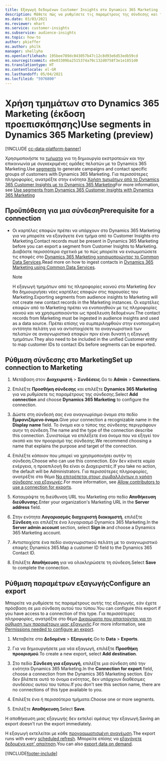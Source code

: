 ```yaml
---
title: Εξαγωγή δεδομένων Customer Insights στο Dynamics 365 Marketing
description: Μάθετε πώς να ρυθμίσετε τις παραμέτρους της σύνδεσης και της εξαγωγής στο Dynamics 365 Marketing.
ms.date: 03/03/2021
ms.reviewer: mhart
ms.service: customer-insights
ms.subservice: audience-insights
ms.topic: how-to
author: pkieffer
ms.author: philk
manager: shellyha
ms.openlocfilehash: 195bee789dc043057b47c12c8d93e6d53edb59cd
ms.sourcegitcommit: e8e03309ba2515374a70c132d0758f3e1e1851d0
ms.translationtype: HT
ms.contentlocale: el-GR
ms.lasthandoff: 05/04/2021
ms.locfileid: "5976800"
---
```

# <a name="use-segments-in-dynamics-365-marketing-preview"></a><span data-ttu-id="adc8d-103">Χρήση τμημάτων στο Dynamics 365 Marketing (έκδοση προεπισκόπησης)</span><span class="sxs-lookup"><span data-stu-id="adc8d-103">Use segments in Dynamics 365 Marketing (preview)</span></span>

[!INCLUDE [cc-data-platform-banner](../includes/cc-data-platform-banner.md)]

<span data-ttu-id="adc8d-104">Χρησιμοποιήστε τα [τμήματα](segments.md) για τη δημιουργία εκστρατειών και την επικοινωνία με συγκεκριμένες ομάδες πελατών με το Dynamics 365 Marketing.</span><span class="sxs-lookup"><span data-stu-id="adc8d-104">Use [segments](segments.md) to generate campaigns and contact specific groups of customers with Dynamics 365 Marketing.</span></span> <span data-ttu-id="adc8d-105">Για περισσότερες πληροφορίες, ανατρέξτε στην ενότητα [Χρήση τμημάτων από το Dynamics 365 Customer Insights με το Dynamics 365 Marketing](/dynamics365/marketing/customer-insights-segments)</span><span class="sxs-lookup"><span data-stu-id="adc8d-105">For more information, see [Use segments from Dynamics 365 Customer Insights with Dynamics 365 Marketing](/dynamics365/marketing/customer-insights-segments)</span></span>

## <a name="prerequisite-for-a-connection"></a><span data-ttu-id="adc8d-106">Προϋπόθεση για μια σύνδεση</span><span class="sxs-lookup"><span data-stu-id="adc8d-106">Prerequisite for a connection</span></span>

- <span data-ttu-id="adc8d-107">Οι καρτέλες επαφών πρέπει να υπάρχουν στο Dynamics 365 Marketing για να μπορείτε να εξαγάγετε ένα τμήμα από το Customer Insights στο Marketing.</span><span class="sxs-lookup"><span data-stu-id="adc8d-107">Contact records must be present in Dynamics 365 Marketing before you can export a segment from Customer Insights to Marketing.</span></span> <span data-ttu-id="adc8d-108">Διαβάστε περισσότερα σχετικά με το πώς μπορείτε να ενσωματώσετε τις επαφές στο [Dynamics 365 Marketing χρησιμοποιώντας το Common Data Services](connect-power-query.md).</span><span class="sxs-lookup"><span data-stu-id="adc8d-108">Read more on how to ingest contacts in [Dynamics 365 Marketing using Common Data Services](connect-power-query.md).</span></span>

  > [!NOTE]
  > <span data-ttu-id="adc8d-109">Η εξαγωγή τμημάτων από τις πληροφορίες κοινού στο Marketing δεν θα δημιουργήσει νέες καρτέλες επαφών στις παρουσίες του Marketing.</span><span class="sxs-lookup"><span data-stu-id="adc8d-109">Exporting segments from audience insights to Marketing will not create new contact records in the Marketing instances.</span></span> <span data-ttu-id="adc8d-110">Οι καρτέλες επαφών από το Marketing πρέπει να ενοποιηθούν με τις πληροφορίες κοινού και να χρησιμοποιούνται ως προέλευση δεδομένων.</span><span class="sxs-lookup"><span data-stu-id="adc8d-110">The contact records from Marketing must be ingested in audience insights and used as a data source.</span></span> <span data-ttu-id="adc8d-111">Πρέπει επίσης να συμπεριληφθούν στην ενοποιημένη οντότητα πελάτη για να αντιστοιχίσετε τα αναγνωριστικά των πελατών σε αναγνωριστικά επαφών πριν είναι δυνατή η εξαγωγή τμημάτων.</span><span class="sxs-lookup"><span data-stu-id="adc8d-111">They also need to be included in the unified Customer entity to map customer IDs to contact IDs before segments can be exported.</span></span>

## <a name="set-up-connection-to-marketing"></a><span data-ttu-id="adc8d-112">Ρύθμιση σύνδεσης στο Marketing</span><span class="sxs-lookup"><span data-stu-id="adc8d-112">Set up connection to Marketing</span></span>

1. <span data-ttu-id="adc8d-113">Μετάβαση στον **Διαχειριστή** > **Συνδέσεις**.</span><span class="sxs-lookup"><span data-stu-id="adc8d-113">Go to **Admin** > **Connections**.</span></span>

1. <span data-ttu-id="adc8d-114">Επιλέξτε **Προσθήκη σύνδεσης** και επιλέξτε **Dynamics 365 Marketing** για να ρυθμίσετε τις παραμέτρους της σύνδεσης.</span><span class="sxs-lookup"><span data-stu-id="adc8d-114">Select **Add connection** and choose **Dynamics 365 Marketing** to configure the connection.</span></span>

1. <span data-ttu-id="adc8d-115">Δώστε στη σύνδεσή σας ένα αναγνωρίσιμο όνομα στο πεδίο **Εμφανιζόμενο όνομα**.</span><span class="sxs-lookup"><span data-stu-id="adc8d-115">Give your connection a recognizable name in the **Display name** field.</span></span> <span data-ttu-id="adc8d-116">Το όνομα και ο τύπος της σύνδεσης περιγράφουν αυην τη σύνδεση.</span><span class="sxs-lookup"><span data-stu-id="adc8d-116">The name and the type of the connection describe this connection.</span></span> <span data-ttu-id="adc8d-117">Συνιστούμε να επιλέξετε ένα όνομα που να εξηγεί τον σκοπό και τον προορισμό της σύνδεσης.</span><span class="sxs-lookup"><span data-stu-id="adc8d-117">We recommend choosing a name that explains the purpose and target of the connection.</span></span>

1. <span data-ttu-id="adc8d-118">Επιλέξτε κάποιον που μπορεί να χρησιμοποιήσει αυτήν τη σύνδεση.</span><span class="sxs-lookup"><span data-stu-id="adc8d-118">Choose who can use this connection.</span></span> <span data-ttu-id="adc8d-119">Εάν δεν κάνετε καμία ενέργεια, η προεπιλογή θα είναι οι Διαχειριστές.</span><span class="sxs-lookup"><span data-stu-id="adc8d-119">If you take no action, the default will be Administrators.</span></span> <span data-ttu-id="adc8d-120">Για περισσότερες πληροφορίες, ανατρέξτε στο θέμα [Να επιτρέπεται στους συμβαλλόντων η χρήση σύνδεσης για εξαγωγές](connections.md#allow-contributors-to-use-a-connection-for-exports).</span><span class="sxs-lookup"><span data-stu-id="adc8d-120">For more information, see [Allow contributors to use a connection for exports](connections.md#allow-contributors-to-use-a-connection-for-exports).</span></span>

1. <span data-ttu-id="adc8d-121">Καταγράψτε τη διεύθυνση URL του Marketing στο πεδίο **Αποθήκευση διεύθυνσης**.</span><span class="sxs-lookup"><span data-stu-id="adc8d-121">Enter your organization's Marketing URL in the **Server address** field.</span></span>

1. <span data-ttu-id="adc8d-122">Στην ενότητα **Λογαριασμός διαχειριστή διακομιστή**, επιλέξτε **Σύνδεση** και επιλέξτε ένα λογαριασμό Dynamics 365 Marketing.</span><span class="sxs-lookup"><span data-stu-id="adc8d-122">In the **Server admin account** section, select **Sign in** and choose a Dynamics 365 Marketing account.</span></span>

1. <span data-ttu-id="adc8d-123">Αντιστοιχίστε ένα πεδίο αναγνωριστικού πελάτη με το αναγνωριστικό επαφής Dynamics 365.</span><span class="sxs-lookup"><span data-stu-id="adc8d-123">Map a customer ID field to the Dynamics 365 Contact ID.</span></span>

1. <span data-ttu-id="adc8d-124">Επιλέξτε **Αποθήκευση** για να ολοκληρώσετε τη σύνδεση.</span><span class="sxs-lookup"><span data-stu-id="adc8d-124">Select **Save** to complete the connection.</span></span> 

## <a name="configure-an-export"></a><span data-ttu-id="adc8d-125">Ρύθμιση παραμέτρων εξαγωγής</span><span class="sxs-lookup"><span data-stu-id="adc8d-125">Configure an export</span></span>

<span data-ttu-id="adc8d-126">Μπορείτε να ρυθμίσετε τις παραμέτρους αυτής της εξαγωγής, εάν έχετε πρόσβαση σε μια σύνδεση αυτού του τύπου.</span><span class="sxs-lookup"><span data-stu-id="adc8d-126">You can configure this export if you have access to a connection of this type.</span></span> <span data-ttu-id="adc8d-127">Για περισσότερες πληροφορίες, ανατρέξτε στο θέμα [Δικαιώματα που απαιτούνται για τη ρύθμιση των παραμέτρων μιας εξαγωγής](export-destinations.md#set-up-a-new-export).</span><span class="sxs-lookup"><span data-stu-id="adc8d-127">For more information, see [Permissions needed to configure an export](export-destinations.md#set-up-a-new-export).</span></span>

1. <span data-ttu-id="adc8d-128">Μεταβείτε στα **Δεδομένα** > **Εξαγωγές**.</span><span class="sxs-lookup"><span data-stu-id="adc8d-128">Go to **Data** > **Exports**.</span></span>

1. <span data-ttu-id="adc8d-129">Για να δημιουργήσετε μια νέα εξαγωγή, επιλέξτε **Προσθήκη προορισμού**.</span><span class="sxs-lookup"><span data-stu-id="adc8d-129">To create a new export, select **Add destination**.</span></span>

1. <span data-ttu-id="adc8d-130">Στο πεδίο **Σύνδεση για εξαγωγή**, επιλέξτε μια σύνδεση από την ενότητα Dynamics 365 Marketing.</span><span class="sxs-lookup"><span data-stu-id="adc8d-130">In the **Connection for export** field, choose a connection from the Dynamics 365 Marketing section.</span></span> <span data-ttu-id="adc8d-131">Εάν δεν βλέπετε αυτό το όνομα ενότητας, δεν υπάρχουν διαθέσιμες συνδέσεις αυτού του τύπου.</span><span class="sxs-lookup"><span data-stu-id="adc8d-131">If you don't see this section name, there are no connections of this type available to you.</span></span>

1. <span data-ttu-id="adc8d-132">Επιλέξτε ένα ή περισσότερα τμήματα.</span><span class="sxs-lookup"><span data-stu-id="adc8d-132">Choose one or more segments.</span></span>

1. <span data-ttu-id="adc8d-133">Επιλέξτε **Αποθήκευση**.</span><span class="sxs-lookup"><span data-stu-id="adc8d-133">Select **Save**.</span></span>

<span data-ttu-id="adc8d-134">Η αποθήκευση μιας εξαγωγής δεν εκτελεί αμέσως την εξαγωγή.</span><span class="sxs-lookup"><span data-stu-id="adc8d-134">Saving an export doesn't run the export immediately.</span></span>

<span data-ttu-id="adc8d-135">Η εξαγωγή εκτελείται με κάθε [προγραμματισμένη ανανέωση](system.md#schedule-tab).</span><span class="sxs-lookup"><span data-stu-id="adc8d-135">The export runs with every [scheduled refresh](system.md#schedule-tab).</span></span> <span data-ttu-id="adc8d-136">Μπορείτε επίσης να [εξαγάγετε δεδομένα κατ' απαίτηση](export-destinations.md#run-exports-on-demand).</span><span class="sxs-lookup"><span data-stu-id="adc8d-136">You can also [export data on demand](export-destinations.md#run-exports-on-demand).</span></span> 

[!INCLUDE[footer-include](../includes/footer-banner.md)]
